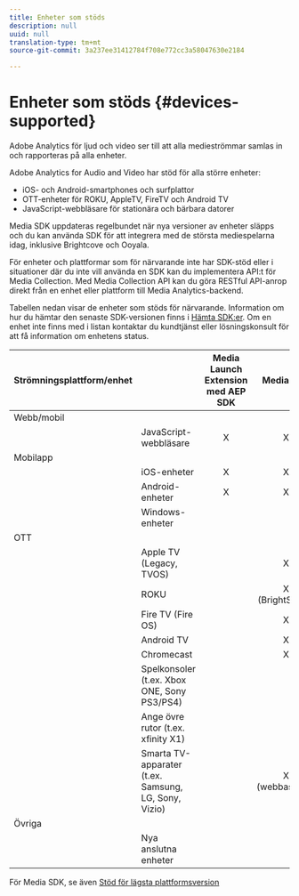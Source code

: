 ```yaml
---
title: Enheter som stöds
description: null
uuid: null
translation-type: tm+mt
source-git-commit: 3a237ee31412784f708e772cc3a58047630e2184

---
```



# Enheter som stöds {#devices-supported}

Adobe Analytics för ljud och video ser till att alla medieströmmar samlas in och rapporteras på alla enheter.

Adobe Analytics for Audio and Video har stöd för alla större enheter:

* iOS- och Android-smartphones och surfplattor
* OTT-enheter för ROKU, AppleTV, FireTV och Android TV
* JavaScript-webbläsare för stationära och bärbara datorer

Media SDK uppdateras regelbundet när nya versioner av enheter släpps och du kan använda SDK för att integrera med de största mediespelarna idag, inklusive Brightcove och Ooyala.

För enheter och plattformar som för närvarande inte har SDK-stöd eller i situationer där du inte vill använda en SDK kan du implementera API:t för Media Collection. Med Media Collection API kan du göra RESTful API-anrop direkt från en enhet eller plattform till Media Analytics-backend.

Tabellen nedan visar de enheter som stöds för närvarande. Information om hur du hämtar den senaste SDK-versionen finns i [Hämta SDK:er](https://docs.adobe.com/content/help/en/media-analytics/using/sdk-implement/download-sdks.html). Om en enhet inte finns med i listan kontaktar du kundtjänst eller lösningskonsult för att få information om enhetens status.


| Strömningsplattform/enhet |  | Media Launch Extension med AEP SDK | Media SDK | Media Collection API |
|---------------------------|-----------------------------------------------|:----------------------------:|:-------------------:|:--------------------:|
| Webb/mobil |  |  |  |  |
|  | JavaScript-webbläsare | X | X | X |
| Mobilapp |  |  |  |  |
|  | iOS-enheter | X | X | X |
|  | Android-enheter | X | X | X |
|  | Windows-enheter |  |  | X |
| OTT |  |  |  |  |
|  | Apple TV (Legacy, TVOS) |  | X | X |
|  | ROKU |  | X<br>(BrightScript) | X<br>(inbyggd) |
|  | Fire TV (Fire OS) |  | X | X |
|  | Android TV |  | X | X |
|  | Chromecast |  | X | X |
|  | Spelkonsoler (t.ex. Xbox ONE, Sony PS3/PS4) |  |  | X |
|  | Ange övre rutor (t.ex. xfinity X1) |  |  | X |
|  | Smarta TV-apparater (t.ex. Samsung, LG, Sony, Vizio) |  | X<br>(webbaserad) | X |
| Övriga |  |  |  |  |
|  | Nya anslutna enheter |  |  | X |


För Media SDK, se även [Stöd för lägsta plattformsversion](/help/sdk-implement/setup/setup-overview.md#minimum-platform-version)
